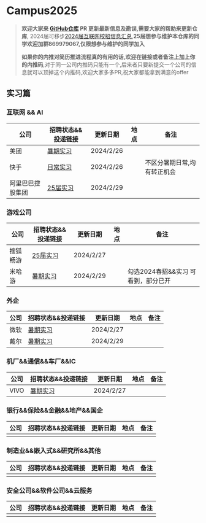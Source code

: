 # Campus2025

> **欢迎大家来 [GitHub仓库](https://github.com/NAOSI-DLUT/Campus2025) PR 更新最新信息及勘误,需要大家的帮助来更新仓库**, 2024届可移步[2024届互联网校招信息汇总](https://campus2024.top/),**25届想参与维护本仓库的同学欢迎加群869979067,仅限想参与维护的同学加入**
>
> **如果你的内推对简历推进流程真的有用的话,欢迎在链接或者备注上加上你的内推码**,对于同一公司内推码只能有一个,后来者只要新提交一个公司的信息就可以顶掉这个内推码,欢迎大家多多PR,祝大家都能拿到满意的offer

## 实习篇

### 互联网 && AI

| 公司 | 招聘状态&&投递链接                                           | 更新日期  | 地点 | 备注                        |
| ---- | ------------------------------------------------------------ | --------- | ---- | --------------------------- |
| 美团 | [暑期实习](https://zhaopin.meituan.com/web/campus?hiringType=2_2) | 2024/2/26 |      |                             |
| 快手 | [日常实习](https://zhaopin.kuaishou.cn/recruit/e/#/official/trainee/?workLocationCode=domestic) | 2024/2/26 |      | 不区分暑期日常,均有转正机会 |
| 阿里巴巴控股集团 | [25届实习](https://talent-holding.alibaba.com/campus/position-list?campusType=internship&lang=zh) | 2024/2/29 |      |                             |


### 游戏公司

| 公司            | 招聘状态&&投递链接                                           | 更新日期  | 地点 | 备注 |
| --------------- | ------------------------------------------------------------ | --------- | ---- | ---- |
|    搜狐畅游     |    [25届实习](https://app.mokahr.com/campus-recruitment/cyou-inc/42233?recommendCode=DSGUrJ34#/jobs)        |   2024/2/27   |      |      |
| 米哈游 | [暑期实习](https://jobs.mihoyo.com/#/campus/position) | 2024/2/29 |      | 勾选2024春招&&实习 可看到，部分已开 |

### 外企

| 公司           | 招聘状态&&投递链接                                           | 更新日期  | 地点 | 备注                     |
| -------------- | ------------------------------------------------------------ | --------- | ---- | ------------------------ |
|      微软      |  [暑期实习](https://jobs.careers.microsoft.com/global/en/search?lc=China)                |   2024/2/27   |      |                          |
|      戴尔      |  [暑期实习](https://chinajobs.dell.com/%e7%b1%bb%e5%88%ab/jobs/25848/63696/1)                |   2024/2/29   |      |                          |


### 机厂&&通信&&车厂&&IC

| 公司                     | 招聘状态&&投递链接                                           | 更新日期  | 地点 | 备注                     |
| ------------------------ | ------------------------------------------------------------ | --------- | ---- | ------------------------ |
|        VIVO              |   [暑期实习](https://hr.vivo.com/wt/vivo/web/templet1000/index/corpwebPosition1000vivo!gotoPostListForAjax?brandCode=1&useForm=0&recruitType=12&showComp=true)      |    2024/2/27   |      |                          |


### 银行&&保险&&金融&&地产&&国企

| 公司                 | 招聘状态&&投递链接                                           | 更新日期  | 地点 | 备注                                     |
| -------------------- | ------------------------------------------------------------ | --------- | ---- | ---------------------------------------- |
|                      |                                                              |           |      |                                          |


### 制造业&&嵌入式&&研究所&&其他

| 公司             | 招聘状态&&投递链接                                           | 更新日期  | 地点 | 备注         |
| ---------------- | ------------------------------------------------------------ | --------- | ---- | ------------ |
|                  |                                                              |           |      |              |


### 安全公司&&软件公司&&云服务

| 公司       | 招聘状态&&投递链接                                           | 更新日期  | 地点 | 备注 |
| ---------- | ------------------------------------------------------------ | --------- | ---- | ---- |
|            |                                                              |           |      |      |

